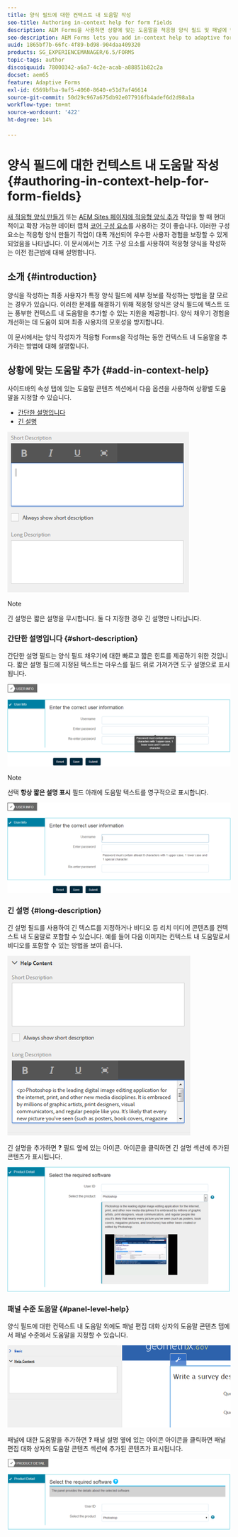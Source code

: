 ```yaml
---
title: 양식 필드에 대한 컨텍스트 내 도움말 작성
seo-title: Authoring in-context help for form fields
description: AEM Forms을 사용하면 상황에 맞는 도움말을 적응형 양식 필드 및 패널에 텍스트나 비디오를 비롯한 리치 미디어로 추가할 수 있습니다.
seo-description: AEM Forms lets you add in-context help to adaptive form fields and panels, as text or rich media, including videos.
uuid: 1865bf7b-66fc-4f89-bd98-904daa409320
products: SG_EXPERIENCEMANAGER/6.5/FORMS
topic-tags: author
discoiquuid: 78000342-a6a7-4c2e-acab-a88851b82c2a
docset: aem65
feature: Adaptive Forms
exl-id: 6569bfba-9af5-4060-8640-e51d7af46614
source-git-commit: 50d29c967a675db92e077916fb4adef6d2d98a1a
workflow-type: tm+mt
source-wordcount: '422'
ht-degree: 14%

---
```


# 양식 필드에 대한 컨텍스트 내 도움말 작성{#authoring-in-context-help-for-form-fields}

<span class="preview"> [새 적응형 양식 만들기](/help/forms/using/create-an-adaptive-form-core-components.md) 또는 [AEM Sites 페이지에 적응형 양식 추가](/help/forms/using/create-or-add-an-adaptive-form-to-aem-sites-page.md) 작업을 할 때 현대적이고 확장 가능한 데이터 캡처 [코어 구성 요소](https://experienceleague.adobe.com/docs/experience-manager-core-components/using/adaptive-forms/introduction.html)를 사용하는 것이 좋습니다. 이러한 구성 요소는 적응형 양식 만들기 작업이 대폭 개선되어 우수한 사용자 경험을 보장할 수 있게 되었음을 나타냅니다. 이 문서에서는 기초 구성 요소를 사용하여 적응형 양식을 작성하는 이전 접근법에 대해 설명합니다. </span>

## 소개 {#introduction}

양식을 작성하는 최종 사용자가 특정 양식 필드에 세부 정보를 작성하는 방법을 잘 모르는 경우가 있습니다. 이러한 문제를 해결하기 위해 적응형 양식은 양식 필드에 텍스트 또는 풍부한 컨텍스트 내 도움말을 추가할 수 있는 지원을 제공합니다. 양식 채우기 경험을 개선하는 데 도움이 되며 최종 사용자의 모호성을 방지합니다.

이 문서에서는 양식 작성자가 적응형 Forms을 작성하는 동안 컨텍스트 내 도움말을 추가하는 방법에 대해 설명합니다.

## 상황에 맞는 도움말 추가 {#add-in-context-help}

사이드바의 속성 탭에 있는 도움말 콘텐츠 섹션에서 다음 옵션을 사용하여 상황별 도움말을 지정할 수 있습니다.

* [간단한 설명입니다](../../forms/using/authoring-in-field-help.md#p-short-description-p)
* [긴 설명](../../forms/using/authoring-in-field-help.md#p-long-description-p)

![양식 필드에 대한 컨텍스트 내 도움말](assets/descriptions.png)

>[!NOTE]
>
>긴 설명은 짧은 설명을 무시합니다. 둘 다 지정한 경우 긴 설명만 나타납니다.

### 간단한 설명입니다 {#short-description}

간단한 설명 필드는 양식 필드 채우기에 대한 빠르고 짧은 힌트를 제공하기 위한 것입니다. 짧은 설명 필드에 지정된 텍스트는 마우스를 필드 위로 가져가면 도구 설명으로 표시됩니다.

![양식 필드에 대한 내부 도움말을 추가하는 방법에 대한 간략한 설명](assets/tooltip.png)

>[!NOTE]
>
>선택 **항상 짧은 설명 표시** 필드 아래에 도움말 텍스트를 영구적으로 표시합니다.

![필드 아래의 짧은 컨텍스트 내 도움말](assets/short1.png)

### 긴 설명 {#long-description}

긴 설명 필드를 사용하여 긴 텍스트를 지정하거나 비디오 등 리치 미디어 콘텐츠를 컨텍스트 내 도움말로 포함할 수 있습니다. 예를 들어 다음 이미지는 컨텍스트 내 도움말로서 비디오를 포함할 수 있는 방법을 보여 줍니다.

![양식 필드에 대한 컨텍스트 내 도움말로 리치 미디어 추가](assets/long-descriptions.png)

긴 설명을 추가하면 **?** 필드 옆에 있는 아이콘. 아이콘을 클릭하면 긴 설명 섹션에 추가된 콘텐츠가 표시됩니다.

![리치 미디어 컨텍스트 내 도움말의 예](assets/photoshop.png)

### 패널 수준 도움말 {#panel-level-help}

양식 필드에 대한 컨텍스트 내 도움말 외에도 패널 편집 대화 상자의 도움말 콘텐츠 탭에서 패널 수준에서 도움말을 지정할 수 있습니다.

![양식 패널에 대한 컨텍스트 내 도움말 추가](assets/panel-level-help.png)

패널에 대한 도움말을 추가하면 **?** 패널 설명 옆에 있는 아이콘 아이콘을 클릭하면 패널 편집 대화 상자의 도움말 콘텐츠 섹션에 추가된 콘텐츠가 표시됩니다.

![양식 패널 수준의 컨텍스트 내 도움말 예제](assets/photoshop-1.png)
